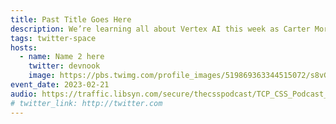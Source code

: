 ```yaml
---
title: Past Title Goes Here
description: We’re learning all about Vertex AI this week as Carter Morgan and Jay Jenkins Lorem ipsum dolor sit amet, consectetur adipiscing elit, sed do eiusmod tempor incididunt ut labore et dolore magna aliqua.
tags: twitter-space
hosts:
  - name: Name 2 here
    twitter: devnook
    image: https://pbs.twimg.com/profile_images/519869363344515072/s8vGg8fE_400x400.jpeg
event_date: 2023-02-21
audio: https://traffic.libsyn.com/secure/thecsspodcast/TCP_CSS_Podcast__Episode_003_v2.0_FINAL.mp3?dest-id=1891556
# twitter_link: http://twitter.com
---
```


